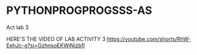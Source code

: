 # PYTHONPROGPROGSSS-AS
Act lab 3

HERE'S THE VIDEO OF LAB ACTIVITY 3
https://youtube.com/shorts/RhW-EehJc-g?si=GzhnsoEKWjNizbfl
